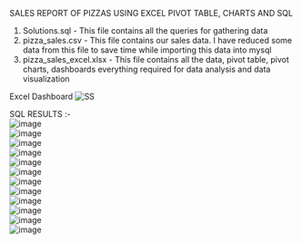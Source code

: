 SALES REPORT OF PIZZAS USING EXCEL PIVOT TABLE, CHARTS AND SQL  
1. Solutions.sql - This file contains all the queries for gathering data
2. pizza_sales.csv - This file contains our sales data. I have reduced some data from this file to save time while importing this data into mysql
3. pizza_sales_excel.xlsx - This file contains all the data, pivot table, pivot charts, dashboards everything required for data analysis and data visualization

Excel Dashboard
![SS](https://github.com/user-attachments/assets/ce909eb3-e7c7-419a-b985-9b940c921551)  

SQL RESULTS :-  
![image](https://github.com/user-attachments/assets/f2308561-6a67-4bec-9ffd-1f54efa7942b)  
![image](https://github.com/user-attachments/assets/f2892f5f-9905-4260-aa99-ccda0044d07b)  
![image](https://github.com/user-attachments/assets/25861145-816c-4c4f-9336-6e1534fadbfd)  
![image](https://github.com/user-attachments/assets/f988427d-d440-42ed-87c5-47402cad15f8)  
![image](https://github.com/user-attachments/assets/ed7eb5ab-84bf-485d-9e3b-03f8b44b2b3e)  
![image](https://github.com/user-attachments/assets/5123d48a-8e52-4563-a62b-4cf9106860e5)  
![image](https://github.com/user-attachments/assets/8e4ce8ef-4681-4ad4-84f2-30f6a196cfe1)  
![image](https://github.com/user-attachments/assets/73435dfc-857c-45c6-ae69-2a1d1385e7f9)  
![image](https://github.com/user-attachments/assets/15f50434-95f2-4452-832e-1aaf059c0c0d)  
![image](https://github.com/user-attachments/assets/16ac928b-cd63-4a77-ac18-2396deead980)  
![image](https://github.com/user-attachments/assets/8b3a798a-4c26-4824-b7aa-adb7df72a7b5)  
![image](https://github.com/user-attachments/assets/5af84545-79a8-482f-8400-59369566e84e)











